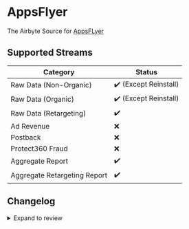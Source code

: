 # AppsFlyer

The Airbyte Source for [AppsFLyer](https://www.appsflyer.com/)

## Supported Streams

| Category                     | Status                |
|------------------------------|-----------------------|
| Raw Data (Non-Organic)       | ✔️ (Except Reinstall) |
| Raw Data (Organic)           | ✔️ (Except Reinstall) |
| Raw Data (Retargeting)       | ✔️                    |
| Ad Revenue                   | ❌                     |
| Postback                     | ❌                     |
| Protect360 Fraud             | ❌                     |
| Aggregate Report             | ✔️                    |
| Aggregate Retargeting Report | ✔️                    |


## Changelog

<details>
  <summary>Expand to review</summary>

| Version | Date       | Pull Request                                           | Subject                                     |
| :------ | :--------- | :----------------------------------------------------- | :------------------------------------------ |
| 0.2.11 | 2024-08-10 | [43572](https://github.com/airbytehq/airbyte/pull/43572) | Update dependencies |
| 0.2.10 | 2024-08-03 | [43229](https://github.com/airbytehq/airbyte/pull/43229) | Update dependencies |
| 0.2.9 | 2024-07-27 | [42681](https://github.com/airbytehq/airbyte/pull/42681) | Update dependencies |
| 0.2.8 | 2024-07-20 | [42322](https://github.com/airbytehq/airbyte/pull/42322) | Update dependencies |
| 0.2.7 | 2024-07-13 | [41831](https://github.com/airbytehq/airbyte/pull/41831) | Update dependencies |
| 0.2.6 | 2024-07-10 | [41600](https://github.com/airbytehq/airbyte/pull/41600) | Update dependencies |
| 0.2.5 | 2024-07-09 | [41146](https://github.com/airbytehq/airbyte/pull/41146) | Update dependencies |
| 0.2.4 | 2024-07-06 | [40766](https://github.com/airbytehq/airbyte/pull/40766) | Update dependencies |
| 0.2.3 | 2024-06-25 | [40476](https://github.com/airbytehq/airbyte/pull/40476) | Update dependencies |
| 0.2.2 | 2024-06-22 | [40059](https://github.com/airbytehq/airbyte/pull/40059) | Update dependencies |
| 0.2.1 | 2024-06-11 | [39407](https://github.com/airbytehq/airbyte/pull/39407) | Fix Organic In-App Events Stream |
| 0.2.0 | 2024-05-19 | [38339](https://github.com/airbytehq/airbyte/pull/38339) | Migrate to [AppyFlyer API V2](https://support.appsflyer.com/hc/en-us/articles/12399683708305-Bulletin-API-token-changes?query=token) |
| 0.1.2 | 2024-06-06 | [39187](https://github.com/airbytehq/airbyte/pull/39187) | [autopull] Upgrade base image to v1.2.2 |
| 0.1.1 | 2024-05-20 | [38436](https://github.com/airbytehq/airbyte/pull/38436) | [autopull] base image + poetry + up_to_date |
| 0.1.0 | 2021-03-22 | [2544](https://github.com/airbytehq/airbyte/pull/2544) | Adding the appsflyer singer based connector |

</details>
